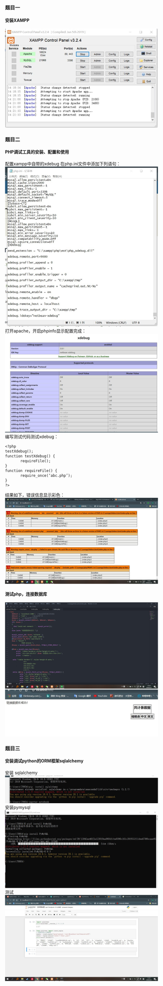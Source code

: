 ### 题目一
#### 安装XAMPP
![image](https://github.com/bige1997372/Database-Concepts/blob/master/%E7%AC%AC%E5%8D%81%E5%91%A8%E5%8F%8A%E7%AC%AC%E5%8D%81%E4%B8%80%E5%91%A8%E4%BD%9C%E4%B8%9A/%E8%AF%BE%E5%90%8E%E4%BD%9C%E4%B8%9A/1.jpg)
### 题目二
#### PHP调试工具的安装、配置和使用
配置xampp中自带的xdebug
在php.ini文件中添加下列语句：
![image](https://github.com/bige1997372/Database-Concepts/blob/master/%E7%AC%AC%E5%8D%81%E5%91%A8%E5%8F%8A%E7%AC%AC%E5%8D%81%E4%B8%80%E5%91%A8%E4%BD%9C%E4%B8%9A/%E8%AF%BE%E5%90%8E%E4%BD%9C%E4%B8%9A/7.jpg)
打开apache，开启phpinfo显示配置完成：
![image](https://github.com/bige1997372/Database-Concepts/blob/master/%E7%AC%AC%E5%8D%81%E5%91%A8%E5%8F%8A%E7%AC%AC%E5%8D%81%E4%B8%80%E5%91%A8%E4%BD%9C%E4%B8%9A/%E8%AF%BE%E5%90%8E%E4%BD%9C%E4%B8%9A/8.jpg)
编写测试代码测试xdebug：
```
<?php
testXdebug();
function testXdebug() {
       requireFile();   
}
function requireFile() {
       require_once(‘abc.php’);
}
?>
```
结果如下，错误信息显示彩色：
![image](https://github.com/bige1997372/Database-Concepts/blob/master/%E7%AC%AC%E5%8D%81%E5%91%A8%E5%8F%8A%E7%AC%AC%E5%8D%81%E4%B8%80%E5%91%A8%E4%BD%9C%E4%B8%9A/%E8%AF%BE%E5%90%8E%E4%BD%9C%E4%B8%9A/9.jpg)
#### 测试php，连接数据库
![image](https://github.com/bige1997372/Database-Concepts/blob/master/%E7%AC%AC%E5%8D%81%E5%91%A8%E5%8F%8A%E7%AC%AC%E5%8D%81%E4%B8%80%E5%91%A8%E4%BD%9C%E4%B8%9A/%E8%AF%BE%E5%90%8E%E4%BD%9C%E4%B8%9A/2.jpg)
![image](https://github.com/bige1997372/Database-Concepts/blob/master/%E7%AC%AC%E5%8D%81%E5%91%A8%E5%8F%8A%E7%AC%AC%E5%8D%81%E4%B8%80%E5%91%A8%E4%BD%9C%E4%B8%9A/%E8%AF%BE%E5%90%8E%E4%BD%9C%E4%B8%9A/3.jpg)
### 题目三
#### 安装调试python的ORM框架sqlalchemy
安装 sqlalchemy
![image](https://github.com/bige1997372/Database-Concepts/blob/master/%E7%AC%AC%E5%8D%81%E5%91%A8%E5%8F%8A%E7%AC%AC%E5%8D%81%E4%B8%80%E5%91%A8%E4%BD%9C%E4%B8%9A/%E8%AF%BE%E5%90%8E%E4%BD%9C%E4%B8%9A/4.jpg)
安装pymysql
![image](https://github.com/bige1997372/Database-Concepts/blob/master/%E7%AC%AC%E5%8D%81%E5%91%A8%E5%8F%8A%E7%AC%AC%E5%8D%81%E4%B8%80%E5%91%A8%E4%BD%9C%E4%B8%9A/%E8%AF%BE%E5%90%8E%E4%BD%9C%E4%B8%9A/5.jpg)
测试
![image](https://github.com/bige1997372/Database-Concepts/blob/master/%E7%AC%AC%E5%8D%81%E5%91%A8%E5%8F%8A%E7%AC%AC%E5%8D%81%E4%B8%80%E5%91%A8%E4%BD%9C%E4%B8%9A/%E8%AF%BE%E5%90%8E%E4%BD%9C%E4%B8%9A/6.jpg)
